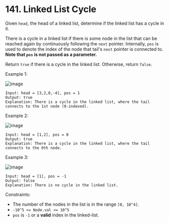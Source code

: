 # 141. Linked List Cycle

Given `head`, the head of a linked list, determine if the linked list has a cycle in it.

There is a cycle in a linked list if there is some node in the list that can be reached again by continuously following the `next` pointer. Internally, `pos` is used to denote the index of the node that tail's `next` pointer is connected to. <b>Note that `pos` is not passed as a parameter.</b>

Return `true` if there is a cycle in the linked list. Otherwise, return `false`.

 

Example 1:

![image](https://user-images.githubusercontent.com/71809335/182041855-2b82d015-32e1-49ed-9e06-59456cda0bc3.png)

```
Input: head = [3,2,0,-4], pos = 1
Output: true
Explanation: There is a cycle in the linked list, where the tail connects to the 1st node (0-indexed).
```
Example 2:

![image](https://user-images.githubusercontent.com/71809335/182041865-822c2caf-84fb-4c57-a820-e07cc3f7c659.png)

```
Input: head = [1,2], pos = 0
Output: true
Explanation: There is a cycle in the linked list, where the tail connects to the 0th node.
```

Example 3:

![image](https://user-images.githubusercontent.com/71809335/182041878-6ff83ca5-8c2b-4f8a-bb76-6dfc779a66a7.png)

```
Input: head = [1], pos = -1
Output: false
Explanation: There is no cycle in the linked list.
```

Constraints:

- The number of the nodes in the list is in the range `[0, 10^4]`.
- `-10^5 <= Node.val <= 10^5`
- `pos` is `-1` or a <b>valid</b> index in the linked-list.
